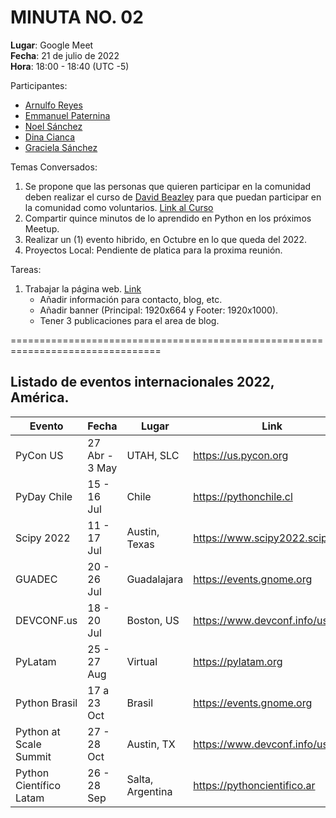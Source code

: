 # MINUTA NO. 02

**Lugar**: Google Meet  
**Fecha**: 21 de julio de 2022  
**Hora**: 18:00 - 18:40 (UTC -5)

Participantes:

-   [Arnulfo Reyes](https://www.linkedin.com/in/arnulfo-rh)
-   [Emmanuel Paternina](https://www.linkedin.com/in/emmanuel-paternina-446a2734)
-   [Noel Sánchez](https://www.linkedin.com/in/noel-s%C3%A1nchez-2945071ab)
-   [Dina Cianca](https://www.linkedin.com/in/dina-cianca-9a3113210)
-   [Graciela Sánchez](<>)

Temas Conversados:

1.  Se propone que las personas que quieren participar en la comunidad
    deben realizar el curso de [David Beazley](https://dabeaz.com)
    para que puedan participar en la comunidad como voluntarios.
    [Link al Curso](https://pythonpanama.github.io/pythonpractico/)
2.  Compartir quince minutos de lo aprendido en Python en los próximos Meetup.
3.  Realizar un (1) evento hibrido, en Octubre en lo que queda del 2022.
4.  Proyectos Local: Pendiente de platica para la proxima reunión.

Tareas:

1.  Trabajar la página web. [Link](http://www.softd3v.com/pythonpanama)
    -   Añadir información para contacto, blog, etc.
    -   Añadir banner (Principal: 1920x664 y Footer:  1920x1000).
    -   Tener 3 publicaciones para el area de blog.

================================================================================

## Listado de eventos internacionales 2022, América.

| Evento                  | Fecha          | Lugar            | Link                              |
| ----------------------- | -------------- | ---------------- | --------------------------------- |
| PyCon US                | 27 Abr - 3 May | UTAH, SLC        | <https://us.pycon.org>            |
| PyDay Chile             | 15 - 16 Jul    | Chile            | <https://pythonchile.cl>          |
| Scipy 2022              | 11 - 17 Jul    | Austin, Texas    | <https://www.scipy2022.scipy.org> |
| GUADEC                  | 20 - 26 Jul    | Guadalajara      | <https://events.gnome.org>        |
| DEVCONF.us              | 18 - 20 Jul    | Boston, US       | <https://www.devconf.info/us>     |
| PyLatam                 | 25 - 27 Aug    | Virtual          | <https://pylatam.org>             |
| Python Brasil           | 17 a 23 Oct    | Brasil           | <https://events.gnome.org>        |
| Python at Scale Summit  | 27 - 28 Oct    | Austin, TX       | <https://www.devconf.info/us>     |
| Python Científico Latam | 26 - 28 Sep    | Salta, Argentina | <https://pythoncientifico.ar>     |
